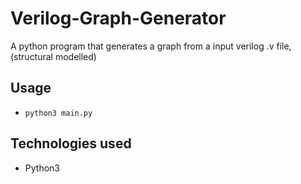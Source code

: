 # Verilog-Graph-Generator
A python program that generates a graph from a input verilog .v file, (structural modelled)

## Usage
- ```python3 main.py```

## Technologies used
- Python3
